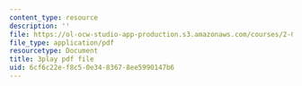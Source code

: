 ```yaml
---
content_type: resource
description: ''
file: https://ol-ocw-studio-app-production.s3.amazonaws.com/courses/2-003sc-engineering-dynamics-fall-2011/6cf6c22ef8c50e3483678ee5990147b6_qrbCpv3Sv34.pdf
file_type: application/pdf
resourcetype: Document
title: 3play pdf file
uid: 6cf6c22e-f8c5-0e34-8367-8ee5990147b6
---
```


